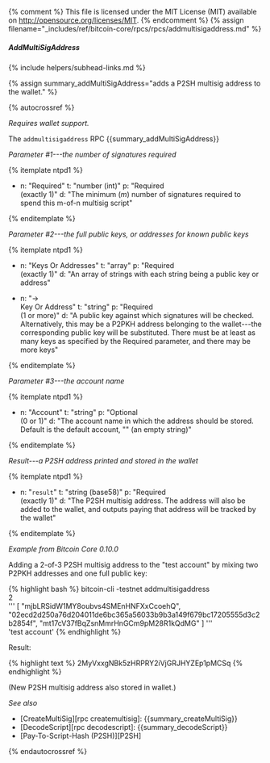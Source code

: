 {% comment %}
This file is licensed under the MIT License (MIT) available on
http://opensource.org/licenses/MIT.
{% endcomment %}
{% assign filename="_includes/ref/bitcoin-core/rpcs/rpcs/addmultisigaddress.md" %}

##### AddMultiSigAddress
{% include helpers/subhead-links.md %}

{% assign summary_addMultiSigAddress="adds a P2SH multisig address to the wallet." %}

{% autocrossref %}

*Requires wallet support.*

The `addmultisigaddress` RPC {{summary_addMultiSigAddress}}

*Parameter #1---the number of signatures required*

{% itemplate ntpd1 %}
- n: "Required"
  t: "number (int)"
  p: "Required<br>(exactly 1)"
  d: "The minimum (*m*) number of signatures required to spend this m-of-n multisig script"

{% enditemplate %}

*Parameter #2---the full public keys, or addresses for known public keys*

{% itemplate ntpd1 %}
- n: "Keys Or Addresses"
  t: "array"
  p: "Required<br>(exactly 1)"
  d: "An array of strings with each string being a public key or address"

- n: "→<br>Key Or Address"
  t: "string"
  p: "Required<br>(1 or more)"
  d: "A public key against which signatures will be checked.  Alternatively, this may be a P2PKH address belonging to the wallet---the corresponding public key will be substituted.  There must be at least as many keys as specified by the Required parameter, and there may be more keys"

{% enditemplate %}

*Parameter #3---the account name*

{% itemplate ntpd1 %}
- n: "Account"
  t: "string"
  p: "Optional<br>(0 or 1)"
  d: "The account name in which the address should be stored.  Default is the default account, \"\" (an empty string)"

{% enditemplate %}

*Result---a P2SH address printed and stored in the wallet*

{% itemplate ntpd1 %}
- n: "`result`"
  t: "string (base58)"
  p: "Required<br>(exactly 1)"
  d: "The P2SH multisig address.  The address will also be added to the wallet, and outputs paying that address will be tracked by the wallet"

{% enditemplate %}

*Example from Bitcoin Core 0.10.0*

Adding a 2-of-3 P2SH multisig address to the "test account" by mixing
two P2PKH addresses and one full public key:

{% highlight bash %}
bitcoin-cli -testnet addmultisigaddress \
  2 \
  '''
    [
      "mjbLRSidW1MY8oubvs4SMEnHNFXxCcoehQ",
      "02ecd2d250a76d204011de6bc365a56033b9b3a149f679bc17205555d3c2b2854f",
      "mt17cV37fBqZsnMmrHnGCm9pM28R1kQdMG"
    ]
  ''' \
  'test account'
{% endhighlight %}

Result:

{% highlight text %}
2MyVxxgNBk5zHRPRY2iVjGRJHYZEp1pMCSq
{% endhighlight %}

(New P2SH multisig address also stored in wallet.)

*See also*

* [CreateMultiSig][rpc createmultisig]: {{summary_createMultiSig}}
* [DecodeScript][rpc decodescript]: {{summary_decodeScript}}
* [Pay-To-Script-Hash (P2SH)][P2SH]

{% endautocrossref %}
